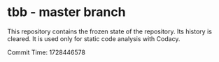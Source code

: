 # tbb - master branch

This repository contains the frozen state of the repository.
Its history is cleared. It is used only for static code
analysis with Codacy.

Commit Time: 1728446578